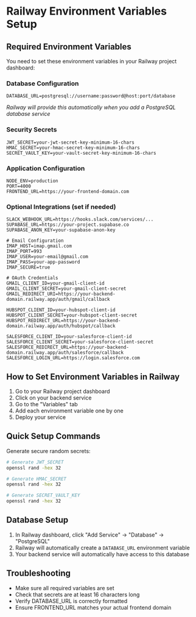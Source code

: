 # Railway Environment Variables Setup

## Required Environment Variables

You need to set these environment variables in your Railway project dashboard:

### Database Configuration
```
DATABASE_URL=postgresql://username:password@host:port/database
```
*Railway will provide this automatically when you add a PostgreSQL database service*

### Security Secrets
```
JWT_SECRET=your-jwt-secret-key-minimum-16-chars
HMAC_SECRET=your-hmac-secret-key-minimum-16-chars  
SECRET_VAULT_KEY=your-vault-secret-key-minimum-16-chars
```

### Application Configuration
```
NODE_ENV=production
PORT=4000
FRONTEND_URL=https://your-frontend-domain.com
```

### Optional Integrations (set if needed)
```
SLACK_WEBHOOK_URL=https://hooks.slack.com/services/...
SUPABASE_URL=https://your-project.supabase.co
SUPABASE_ANON_KEY=your-supabase-anon-key

# Email Configuration
IMAP_HOST=imap.gmail.com
IMAP_PORT=993
IMAP_USER=your-email@gmail.com
IMAP_PASS=your-app-password
IMAP_SECURE=true

# OAuth Credentials
GMAIL_CLIENT_ID=your-gmail-client-id
GMAIL_CLIENT_SECRET=your-gmail-client-secret
GMAIL_REDIRECT_URI=https://your-backend-domain.railway.app/auth/gmail/callback

HUBSPOT_CLIENT_ID=your-hubspot-client-id
HUBSPOT_CLIENT_SECRET=your-hubspot-client-secret
HUBSPOT_REDIRECT_URL=https://your-backend-domain.railway.app/auth/hubspot/callback

SALESFORCE_CLIENT_ID=your-salesforce-client-id
SALESFORCE_CLIENT_SECRET=your-salesforce-client-secret
SALESFORCE_REDIRECT_URL=https://your-backend-domain.railway.app/auth/salesforce/callback
SALESFORCE_LOGIN_URL=https://login.salesforce.com
```

## How to Set Environment Variables in Railway

1. Go to your Railway project dashboard
2. Click on your backend service
3. Go to the "Variables" tab
4. Add each environment variable one by one
5. Deploy your service

## Quick Setup Commands

Generate secure random secrets:
```bash
# Generate JWT_SECRET
openssl rand -hex 32

# Generate HMAC_SECRET  
openssl rand -hex 32

# Generate SECRET_VAULT_KEY
openssl rand -hex 32
```

## Database Setup

1. In Railway dashboard, click "Add Service" → "Database" → "PostgreSQL"
2. Railway will automatically create a `DATABASE_URL` environment variable
3. Your backend service will automatically have access to this database

## Troubleshooting

- Make sure all required variables are set
- Check that secrets are at least 16 characters long
- Verify DATABASE_URL is correctly formatted
- Ensure FRONTEND_URL matches your actual frontend domain
